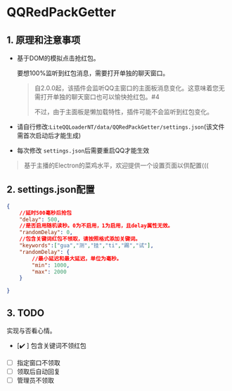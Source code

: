 # QQRedPackGetter

## 1. 原理和注意事项

- 基于DOM的模拟点击抢红包。

  要想100%监听到红包消息，需要打开单独的聊天窗口。

  > 自2.0.0起，该插件会监听QQ主窗口的主面板消息变化。这意味着您无需打开单独的聊天窗口也可以愉快抢红包。#4
  >
  > 不过，由于主面板是懒加载特性，插件可能不会监听到红包变化。
  >
- 请自行修改:`LiteQQLoaderNT/data/QQRedPackGetter/settings.json`(该文件需首次启动后才能生成)
- 每次修改 `settings.json`后需要重启QQ才能生效

> 基于主播的Electron的菜鸡水平，欢迎提供一个设置页面以供配置(((

## 2. settings.json配置

```json
{
	//延时500毫秒后抢包
	"delay": 500,
	//是否启用随机读秒。0为不启用，1为启用，且delay属性无效。
	"randomDelay": 0,
	//包含关键词红包不领取，请按照格式添加关键词。
	"keywords":["gua","测","挂","ti","踢","试"],
	"randomDelay": {
		//最小延迟和最大延迟，单位为毫秒。
		"min": 1000,
		"max": 2000
	}

}
```

## 3. TODO

实现与否看心情。

* [✔️ ] 包含关键词不领红包

* [ ] 指定窗口不领取
* [ ] 领取后自动回复
* [ ] 管理员不领取
